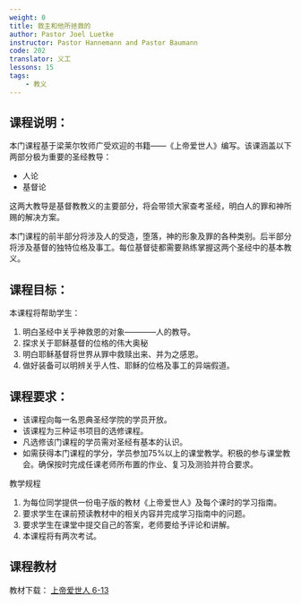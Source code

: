 ```yaml
---
weight: 0
title: 救主和他所拯救的
author: Pastor Joel Luetke
instructor: Pastor Hannemann and Pastor Baumann
code: 202
translator: 义工
lessons: 15
tags: 
    - 教义
---
```

## 课程说明：

本门课程基于梁莱尔牧师广受欢迎的书籍——《上帝爱世人》编写。该课涵盖以下两部分极为重要的圣经教导：

- 人论
- 基督论
  
这两大教导是基督教教义的主要部分，将会带领大家查考圣经，明白人的罪和神所赐的解决方案。

本门课程的前半部分将涉及人的受造，堕落，神的形象及罪的各种类别。后半部分将涉及基督的独特位格及事工。每位基督徒都需要熟练掌握这两个圣经中的基本教义。

## 课程目标：
本课程将帮助学生：

1.	明白圣经中关乎神救恩的对象————人的教导。
2.	探求关于耶稣基督的位格的伟大奥秘
3.	明白耶稣基督将世界从罪中救赎出来、并为之感恩。
4.	做好装备可以明辨关乎人性、耶稣的位格及事工的异端假道。

## 课程要求：

- 该课程向每一名恩典圣经学院的学员开放。
- 该课程为三种证书项目的选修课程。
- 凡选修该门课程的学员需对圣经有基本的认识。
- 如需获得本门课程的学分，学员参加75%以上的课堂教学。积极的参与课堂教会。确保按时完成任课老师所布置的作业、复习及测验并符合要求。

教学规程
1.	为每位同学提供一份电子版的教材《上帝爱世人》及每个课时的学习指南。
2.	要求学生在课前预读教材中的相关内容并完成学习指南中的问题。
3.	要求学生在课堂中提交自己的答案，老师要给予评论和讲解。
4.	本课程将有两次考试。

## 课程教材

教材下载： [上帝爱世人 6-13](/course-file/202/GSLTW.pdf)